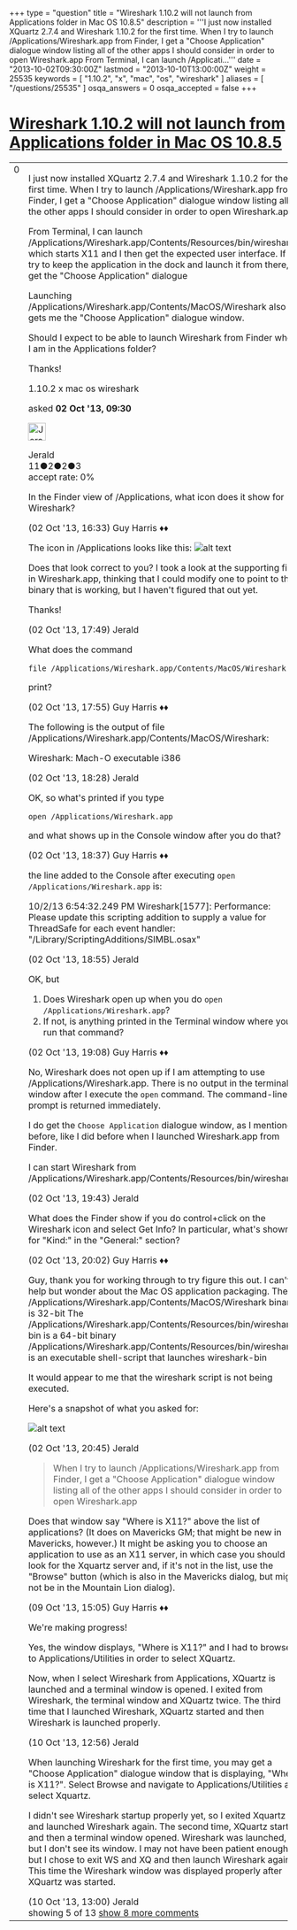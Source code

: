 +++
type = "question"
title = "Wireshark 1.10.2 will not launch from Applications folder in Mac OS 10.8.5"
description = '''I just now installed XQuartz 2.7.4 and Wireshark 1.10.2 for the first time. When I try to launch /Applications/Wireshark.app from Finder, I get a &quot;Choose Application&quot; dialogue window listing all of the other apps I should consider in order to open Wireshark.app From Terminal, I can launch /Applicati...'''
date = "2013-10-02T09:30:00Z"
lastmod = "2013-10-10T13:00:00Z"
weight = 25535
keywords = [ "1.10.2", "x", "mac", "os", "wireshark" ]
aliases = [ "/questions/25535" ]
osqa_answers = 0
osqa_accepted = false
+++

<div class="headNormal">

# [Wireshark 1.10.2 will not launch from Applications folder in Mac OS 10.8.5](/questions/25535/wireshark-1102-will-not-launch-from-applications-folder-in-mac-os-1085)

</div>

<div id="main-body">

<div id="askform">

<table id="question-table" style="width:100%;"><colgroup><col style="width: 50%" /><col style="width: 50%" /></colgroup><tbody><tr class="odd"><td style="width: 30px; vertical-align: top"><div class="vote-buttons"><span id="post-25535-upvote" class="ajax-command post-vote up" rel="nofollow" title="I like this post (click again to cancel)"> </span><div id="post-25535-score" class="post-score" title="current number of votes">0</div><span id="post-25535-downvote" class="ajax-command post-vote down" rel="nofollow" title="I dont like this post (click again to cancel)"> </span> <span id="favorite-mark" class="ajax-command favorite-mark" rel="nofollow" title="mark/unmark this question as favorite (click again to cancel)"> </span><div id="favorite-count" class="favorite-count"></div></div></td><td><div id="item-right"><div class="question-body"><p>I just now installed XQuartz 2.7.4 and Wireshark 1.10.2 for the first time. When I try to launch /Applications/Wireshark.app from Finder, I get a "Choose Application" dialogue window listing all of the other apps I should consider in order to open Wireshark.app</p><p>From Terminal, I can launch /Applications/Wireshark.app/Contents/Resources/bin/wireshark, which starts X11 and I then get the expected user interface. If I try to keep the application in the dock and launch it from there, I get the "Choose Application" dialogue</p><p>Launching /Applications/Wireshark.app/Contents/MacOS/Wireshark also gets me the "Choose Application" dialogue window.</p><p>Should I expect to be able to launch Wireshark from Finder when I am in the Applications folder?</p><p>Thanks!</p></div><div id="question-tags" class="tags-container tags"><span class="post-tag tag-link-1.10.2" rel="tag" title="see questions tagged &#39;1.10.2&#39;">1.10.2</span> <span class="post-tag tag-link-x" rel="tag" title="see questions tagged &#39;x&#39;">x</span> <span class="post-tag tag-link-mac" rel="tag" title="see questions tagged &#39;mac&#39;">mac</span> <span class="post-tag tag-link-os" rel="tag" title="see questions tagged &#39;os&#39;">os</span> <span class="post-tag tag-link-wireshark" rel="tag" title="see questions tagged &#39;wireshark&#39;">wireshark</span></div><div id="question-controls" class="post-controls"></div><div class="post-update-info-container"><div class="post-update-info post-update-info-user"><p>asked <strong>02 Oct '13, 09:30</strong></p><img src="https://secure.gravatar.com/avatar/7ccedb3d8dabdda0a1f450e235c23f3c?s=32&amp;d=identicon&amp;r=g" class="gravatar" width="32" height="32" alt="Jerald&#39;s gravatar image" /><p><span>Jerald</span><br />
<span class="score" title="11 reputation points">11</span><span title="2 badges"><span class="badge1">●</span><span class="badgecount">2</span></span><span title="2 badges"><span class="silver">●</span><span class="badgecount">2</span></span><span title="3 badges"><span class="bronze">●</span><span class="badgecount">3</span></span><br />
<span class="accept_rate" title="Rate of the user&#39;s accepted answers">accept rate:</span> <span title="Jerald has no accepted answers">0%</span></p></div></div><div id="comments-container-25535" class="comments-container"><span id="25562"></span><div id="comment-25562" class="comment"><div id="post-25562-score" class="comment-score"></div><div class="comment-text"><p>In the Finder view of /Applications, what icon does it show for Wireshark?</p></div><div id="comment-25562-info" class="comment-info"><span class="comment-age">(02 Oct '13, 16:33)</span> <span class="comment-user userinfo">Guy Harris ♦♦</span></div></div><span id="25564"></span><div id="comment-25564" class="comment"><div id="post-25564-score" class="comment-score"></div><div class="comment-text"><p>The icon in /Applications looks like this: <img src="https://osqa-ask.wireshark.org/upfiles/WireShark_Icon.png" alt="alt text" /></p><p>Does that look correct to you? I took a look at the supporting files in Wireshark.app, thinking that I could modify one to point to the binary that is working, but I haven't figured that out yet.</p><p>Thanks!</p></div><div id="comment-25564-info" class="comment-info"><span class="comment-age">(02 Oct '13, 17:49)</span> <span class="comment-user userinfo">Jerald</span></div></div><span id="25565"></span><div id="comment-25565" class="comment"><div id="post-25565-score" class="comment-score"></div><div class="comment-text"><p>What does the command</p><pre><code>file /Applications/Wireshark.app/Contents/MacOS/Wireshark</code></pre><p>print?</p></div><div id="comment-25565-info" class="comment-info"><span class="comment-age">(02 Oct '13, 17:55)</span> <span class="comment-user userinfo">Guy Harris ♦♦</span></div></div><span id="25566"></span><div id="comment-25566" class="comment"><div id="post-25566-score" class="comment-score"></div><div class="comment-text"><p>The following is the output of file /Applications/Wireshark.app/Contents/MacOS/Wireshark:</p><p>Wireshark: Mach-O executable i386</p></div><div id="comment-25566-info" class="comment-info"><span class="comment-age">(02 Oct '13, 18:28)</span> <span class="comment-user userinfo">Jerald</span></div></div><span id="25567"></span><div id="comment-25567" class="comment"><div id="post-25567-score" class="comment-score"></div><div class="comment-text"><p>OK, so what's printed if you type</p><pre><code>open /Applications/Wireshark.app</code></pre><p>and what shows up in the Console window after you do that?</p></div><div id="comment-25567-info" class="comment-info"><span class="comment-age">(02 Oct '13, 18:37)</span> <span class="comment-user userinfo">Guy Harris ♦♦</span></div></div><span id="25568"></span><div id="comment-25568" class="comment not_top_scorer"><div id="post-25568-score" class="comment-score"></div><div class="comment-text"><p>the line added to the Console after executing <code>open /Applications/Wireshark.app</code> is:</p><p>10/2/13 6:54:32.249 PM Wireshark[1577]: Performance: Please update this scripting addition to supply a value for ThreadSafe for each event handler: "/Library/ScriptingAdditions/SIMBL.osax"</p></div><div id="comment-25568-info" class="comment-info"><span class="comment-age">(02 Oct '13, 18:55)</span> <span class="comment-user userinfo">Jerald</span></div></div><span id="25569"></span><div id="comment-25569" class="comment not_top_scorer"><div id="post-25569-score" class="comment-score"></div><div class="comment-text"><p>OK, but</p><ol><li>Does Wireshark open up when you do <code>open /Applications/Wireshark.app</code>?</li><li>If not, is anything printed in the Terminal window where you run that command?</li></ol></div><div id="comment-25569-info" class="comment-info"><span class="comment-age">(02 Oct '13, 19:08)</span> <span class="comment-user userinfo">Guy Harris ♦♦</span></div></div><span id="25570"></span><div id="comment-25570" class="comment not_top_scorer"><div id="post-25570-score" class="comment-score"></div><div class="comment-text"><p>No, Wireshark does not open up if I am attempting to use /Applications/Wireshark.app. There is no output in the terminal window after I execute the <code>open</code> command. The command-line prompt is returned immediately.</p><p>I do get the <code>Choose Application</code> dialogue window, as I mentioned before, like I did before when I launched Wireshark.app from Finder.</p><p>I can start Wireshark from /Applications/Wireshark.app/Contents/Resources/bin/wireshark</p></div><div id="comment-25570-info" class="comment-info"><span class="comment-age">(02 Oct '13, 19:43)</span> <span class="comment-user userinfo">Jerald</span></div></div><span id="25571"></span><div id="comment-25571" class="comment not_top_scorer"><div id="post-25571-score" class="comment-score"></div><div class="comment-text"><p>What does the Finder show if you do control+click on the Wireshark icon and select Get Info? In particular, what's shown for "Kind:" in the "General:" section?</p></div><div id="comment-25571-info" class="comment-info"><span class="comment-age">(02 Oct '13, 20:02)</span> <span class="comment-user userinfo">Guy Harris ♦♦</span></div></div><span id="25572"></span><div id="comment-25572" class="comment not_top_scorer"><div id="post-25572-score" class="comment-score"></div><div class="comment-text"><p>Guy, thank you for working through to try figure this out. I can't help but wonder about the Mac OS application packaging. The /Applications/Wireshark.app/Contents/MacOS/Wireshark binary is 32-bit The /Applications/Wireshark.app/Contents/Resources/bin/wireshark-bin is a 64-bit binary /Applications/Wireshark.app/Contents/Resources/bin/wireshark is an executable shell-script that launches wireshark-bin</p><p>It would appear to me that the wireshark script is not being executed.</p><p>Here's a snapshot of what you asked for:</p><p><img src="https://osqa-ask.wireshark.org/upfiles/Wireshark.App_Info.png" alt="alt text" /></p></div><div id="comment-25572-info" class="comment-info"><span class="comment-age">(02 Oct '13, 20:45)</span> <span class="comment-user userinfo">Jerald</span></div></div><span id="25852"></span><div id="comment-25852" class="comment not_top_scorer"><div id="post-25852-score" class="comment-score"></div><div class="comment-text"><blockquote><p>When I try to launch /Applications/Wireshark.app from Finder, I get a "Choose Application" dialogue window listing all of the other apps I should consider in order to open Wireshark.app</p></blockquote><p>Does that window say "Where is X11?" above the list of applications? (It does on Mavericks GM; that might be new in Mavericks, however.) It might be asking you to choose an application to use as an X11 server, in which case you should look for the Xquartz server and, if it's not in the list, use the "Browse" button (which is also in the Mavericks dialog, but might not be in the Mountain Lion dialog).</p></div><div id="comment-25852-info" class="comment-info"><span class="comment-age">(09 Oct '13, 15:05)</span> <span class="comment-user userinfo">Guy Harris ♦♦</span></div></div><span id="25893"></span><div id="comment-25893" class="comment not_top_scorer"><div id="post-25893-score" class="comment-score"></div><div class="comment-text"><p>We're making progress!</p><p>Yes, the window displays, "Where is X11?" and I had to browse to Applications/Utilities in order to select XQuartz.</p><p>Now, when I select Wireshark from Applications, XQuartz is launched and a terminal window is opened. I exited from Wireshark, the terminal window and XQuartz twice. The third time that I launched Wireshark, XQuartz started and then Wireshark is launched properly.</p></div><div id="comment-25893-info" class="comment-info"><span class="comment-age">(10 Oct '13, 12:56)</span> <span class="comment-user userinfo">Jerald</span></div></div><span id="25894"></span><div id="comment-25894" class="comment not_top_scorer"><div id="post-25894-score" class="comment-score"></div><div class="comment-text"><p>When launching Wireshark for the first time, you may get a "Choose Application" dialogue window that is displaying, "Where is X11?". Select Browse and navigate to Applications/Utilities and select Xquartz.</p><p>I didn't see Wireshark startup properly yet, so I exited Xquartz and launched Wireshark again. The second time, XQuartz started and then a terminal window opened. Wireshark was launched, but I don't see its window. I may not have been patient enough, but I chose to exit WS and XQ and then launch Wireshark again. This time the Wireshark window was displayed properly after XQuartz was started.</p></div><div id="comment-25894-info" class="comment-info"><span class="comment-age">(10 Oct '13, 13:00)</span> <span class="comment-user userinfo">Jerald</span></div></div></div><div id="comment-tools-25535" class="comment-tools"><span class="comments-showing"> showing 5 of 13 </span> <a href="#" class="show-all-comments-link">show 8 more comments</a></div><div class="clear"></div><div id="comment-25535-form-container" class="comment-form-container"></div><div class="clear"></div></div></td></tr></tbody></table>

</div>

</div>

